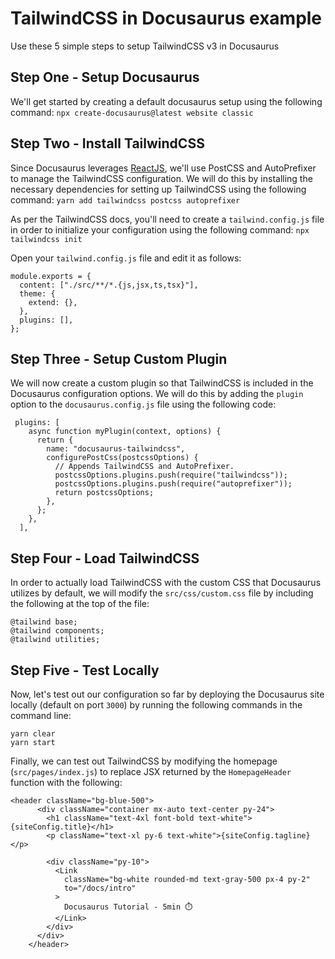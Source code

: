 # TailwindCSS in Docusaurus example

Use these 5 simple steps to setup TailwindCSS v3 in Docusaurus

## Step One - Setup Docusaurus

We'll get started by creating a default docusaurus setup using the following command:
`npx create-docusaurus@latest website classic`

## Step Two - Install TailwindCSS

Since Docusaurus leverages [ReactJS](www.reactjs.org), we'll use PostCSS and AutoPrefixer to manage the TailwindCSS configuration. We will do this by installing the necessary dependencies for setting up TailwindCSS using the following command:
`yarn add tailwindcss postcss autoprefixer`

As per the TailwindCSS docs, you'll need to create a `tailwind.config.js` file in order to initialize your configuration using the following command:
`npx tailwindcss init`

Open your `tailwind.config.js` file and edit it as follows:

```
module.exports = {
  content: ["./src/**/*.{js,jsx,ts,tsx}"],
  theme: {
    extend: {},
  },
  plugins: [],
};
```

## Step Three - Setup Custom Plugin

We will now create a custom plugin so that TailwindCSS is included in the Docusaurus configuration options. We will do this by adding the `plugin` option to the `docusaurus.config.js` file using the following code:

```
 plugins: [
    async function myPlugin(context, options) {
      return {
        name: "docusaurus-tailwindcss",
        configurePostCss(postcssOptions) {
          // Appends TailwindCSS and AutoPrefixer.
          postcssOptions.plugins.push(require("tailwindcss"));
          postcssOptions.plugins.push(require("autoprefixer"));
          return postcssOptions;
        },
      };
    },
  ],
```

## Step Four - Load TailwindCSS

In order to actually load TailwindCSS with the custom CSS that Docusaurus utilizes by default, we will modify the `src/css/custom.css` file by including the following at the top of the file:

```
@tailwind base;
@tailwind components;
@tailwind utilities;
```

## Step Five - Test Locally

Now, let's test out our configuration so far by deploying the Docusaurus site locally (default on port `3000`) by running the following commands in the command line:

```
yarn clear
yarn start
```

Finally, we can test out TailwindCSS by modifying the homepage (`src/pages/index.js`) to replace JSX returned by the `HomepageHeader` function with the following:

```
<header className="bg-blue-500">
      <div className="container mx-auto text-center py-24">
        <h1 className="text-4xl font-bold text-white">{siteConfig.title}</h1>
        <p className="text-xl py-6 text-white">{siteConfig.tagline}</p>

        <div className="py-10">
          <Link
            className="bg-white rounded-md text-gray-500 px-4 py-2"
            to="/docs/intro"
          >
            Docusaurus Tutorial - 5min ⏱️
          </Link>
        </div>
      </div>
    </header>
```
